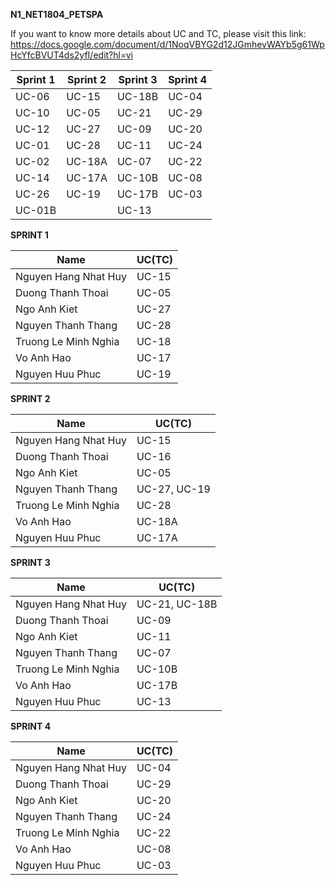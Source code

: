 ******N1_NET1804_PETSPA******

If you want to know more details about UC and TC, please visit this link:
https://docs.google.com/document/d/1NoqVBYG2d12JGmhevWAYb5g61WpHcYfcBVUT4ds2yfI/edit?hl=vi

| Sprint 1 | Sprint 2 | Sprint 3 | Sprint 4 |
|----------|----------|----------|----------|
| UC-06    | UC-15    | UC-18B   | UC-04    | 
| UC-10    | UC-05    | UC-21    | UC-29    | 
| UC-12    | UC-27    | UC-09    | UC-20    |
| UC-01    | UC-28    | UC-11    | UC-24    |
| UC-02    | UC-18A   | UC-07    | UC-22    |
| UC-14    | UC-17A    | UC-10B   | UC-08    |
| UC-26    | UC-19    | UC-17B    | UC-03    |
| UC-01B   |          | UC-13    |          |

**SPRINT 1**

| Name |                UC(TC)               |
|----------------------|---------------------|
| Nguyen Hang Nhat Huy | UC-15               | 
| Duong Thanh Thoai    | UC-05               | 
| Ngo Anh Kiet         | UC-27               |
| Nguyen Thanh Thang   | UC-28               |
| Truong Le Minh Nghia | UC-18              |
| Vo Anh Hao           | UC-17               |
| Nguyen Huu Phuc      | UC-19               |


**SPRINT 2**

| Name |                UC(TC)               |
|----------------------|---------------------|
| Nguyen Hang Nhat Huy | UC-15               | 
| Duong Thanh Thoai    | UC-16               | 
| Ngo Anh Kiet         | UC-05               |
| Nguyen Thanh Thang   | UC-27, UC-19        |
| Truong Le Minh Nghia | UC-28               |
| Vo Anh Hao           | UC-18A              |
| Nguyen Huu Phuc      | UC-17A               |


**SPRINT 3**

| Name |                UC(TC)               |
|----------------------|---------------------|
| Nguyen Hang Nhat Huy | UC-21, UC-18B       | 
| Duong Thanh Thoai    | UC-09               | 
| Ngo Anh Kiet         | UC-11               |
| Nguyen Thanh Thang   | UC-07               |
| Truong Le Minh Nghia | UC-10B              |
| Vo Anh Hao           | UC-17B               |
| Nguyen Huu Phuc      | UC-13               |


**SPRINT 4**

| Name |                UC(TC)               |
|----------------------|---------------------|
| Nguyen Hang Nhat Huy | UC-04               | 
| Duong Thanh Thoai    | UC-29               | 
| Ngo Anh Kiet         | UC-20               |
| Nguyen Thanh Thang   | UC-24               |
| Truong Le Minh Nghia | UC-22               |
| Vo Anh Hao           | UC-08               |
| Nguyen Huu Phuc      | UC-03               |
